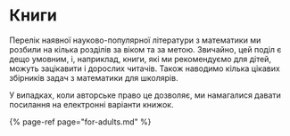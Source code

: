 # Книги

Перелік наявної науково-популярної літератури з математики ми розбили на кілька розділів за віком та за метою. Звичайно, цей поділ є дещо умовним, і, наприклад, книги, які ми рекомендуємо для дітей, можуть зацікавити і дорослих читачів. Також наводимо кілька цікавих збірників задач з математики для школярів.

У випадках, коли авторське право це дозволяє, ми намагалися давати посилання на електронні варіанти книжок.

{% page-ref page="for-adults.md" %}



